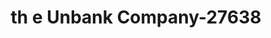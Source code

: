 ---
f_zip-code: 56387
f_state-code: MN
title: th e Unbank Company-27638
f_phone: 952-697-5333
f_city-only: Waite Park
f_address: 147 Division Street Waite Park
f_location-unique-id: '27638'
slug: th-e-unbank-company-27638
updated-on: '2024-05-30T13:46:58.046Z'
created-on: '2024-05-30T13:36:59.803Z'
published-on: '2024-05-30T13:54:32.469Z'
f_city-state: cms/city/waite-park-mn.md
f_company: cms/company/th-e-unbank-company.md
f_state: cms/state/minnesota.md
layout: '[payday-loan].html'
tags: payday-loan
---
